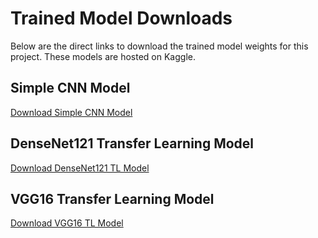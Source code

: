# Trained Model Downloads

Below are the direct links to download the trained model weights for this project. These models are hosted on Kaggle.

## Simple CNN Model
[Download Simple CNN Model](https://www.kaggle.com/models/abrandhawa/best_model/Keras/default/1)

## DenseNet121 Transfer Learning Model
[Download DenseNet121 TL Model](https://www.kaggle.com/models/abrandhawa/best_densenet121_model/Keras/default/1)

## VGG16 Transfer Learning Model
[Download VGG16 TL Model](https://www.kaggle.com/models/abrandhawa/best_vgg16_model/Keras/default/1)

